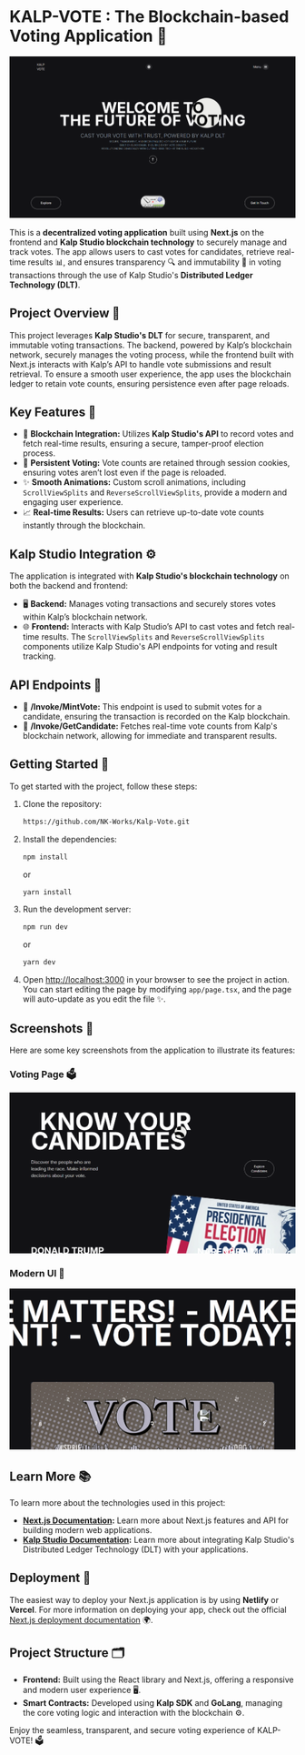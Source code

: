 # KALP-VOTE : The Blockchain-based Voting Application 🎉

![Landing Page](screenshots/landing-page.png)

This is a **decentralized voting application** built using **Next.js** on the frontend and **Kalp Studio blockchain technology** to securely manage and track votes. The app allows users to cast votes for candidates, retrieve real-time results 📊, and ensures transparency 🔍 and immutability 🔐 in voting transactions through the use of Kalp Studio's **Distributed Ledger Technology (DLT)**.

## Project Overview 🚀

This project leverages **Kalp Studio's DLT** for secure, transparent, and immutable voting transactions. The backend, powered by Kalp’s blockchain network, securely manages the voting process, while the frontend built with Next.js interacts with Kalp’s API to handle vote submissions and result retrieval. To ensure a smooth user experience, the app uses the blockchain ledger to retain vote counts, ensuring persistence even after page reloads.

## Key Features 🌟

- 🔗 **Blockchain Integration:** Utilizes **Kalp Studio's API** to record votes and fetch real-time results, ensuring a secure, tamper-proof election process.
- 🔄 **Persistent Voting:** Vote counts are retained through session cookies, ensuring votes aren’t lost even if the page is reloaded.
- ✨ **Smooth Animations:** Custom scroll animations, including `ScrollViewSplits` and `ReverseScrollViewSplits`, provide a modern and engaging user experience.
- 📈 **Real-time Results:** Users can retrieve up-to-date vote counts instantly through the blockchain.

## Kalp Studio Integration ⚙️

The application is integrated with **Kalp Studio's blockchain technology** on both the backend and frontend:

- 🖥️ **Backend:** Manages voting transactions and securely stores votes within Kalp’s blockchain network.
- 🌐 **Frontend:** Interacts with Kalp Studio’s API to cast votes and fetch real-time results. The `ScrollViewSplits` and `ReverseScrollViewSplits` components utilize Kalp Studio's API endpoints for voting and result tracking.

## API Endpoints 📡

- 🔵 **/Invoke/MintVote:** This endpoint is used to submit votes for a candidate, ensuring the transaction is recorded on the Kalp blockchain.
- 🔵 **/Invoke/GetCandidate:** Fetches real-time vote counts from Kalp's blockchain network, allowing for immediate and transparent results.

## Getting Started 🏁 

To get started with the project, follow these steps:

1. Clone the repository:
    ```bash
    https://github.com/NK-Works/Kalp-Vote.git
    ```

2. Install the dependencies:
    ```bash
    npm install
    ```
    or
    ```bash
    yarn install
    ```

3. Run the development server:
    ```bash
    npm run dev
    ```
    or
    ```bash
    yarn dev
    ```

4. Open [http://localhost:3000](http://localhost:3000) in your browser to see the project in action. You can start editing the page by modifying `app/page.tsx`, and the page will auto-update as you edit the file ✨.

## Screenshots 📸

Here are some key screenshots from the application to illustrate its features:

### Voting Page 🗳️
![Voting Page](screenshots/voting-page.png)

### Modern UI 🎨
![UI](screenshots/ui.png)

## Learn More 📚

To learn more about the technologies used in this project:

- **[Next.js Documentation](https://nextjs.org/docs):** Learn more about Next.js features and API for building modern web applications.
- **[Kalp Studio Documentation](https://docs.kalp.studio/):** Learn more about integrating Kalp Studio's Distributed Ledger Technology (DLT) with your applications.

## Deployment 🚀

The easiest way to deploy your Next.js application is by using **Netlify** or **Vercel**. For more information on deploying your app, check out the official [Next.js deployment documentation](https://nextjs.org/docs/deployment) 🌍.

## Project Structure 🗂️

- **Frontend:** Built using the React library and Next.js, offering a responsive and modern user experience 🖥️.
- **Smart Contracts:** Developed using **Kalp SDK** and **GoLang**, managing the core voting logic and interaction with the blockchain ⚙️.

Enjoy the seamless, transparent, and secure voting experience of KALP-VOTE! 🗳️
